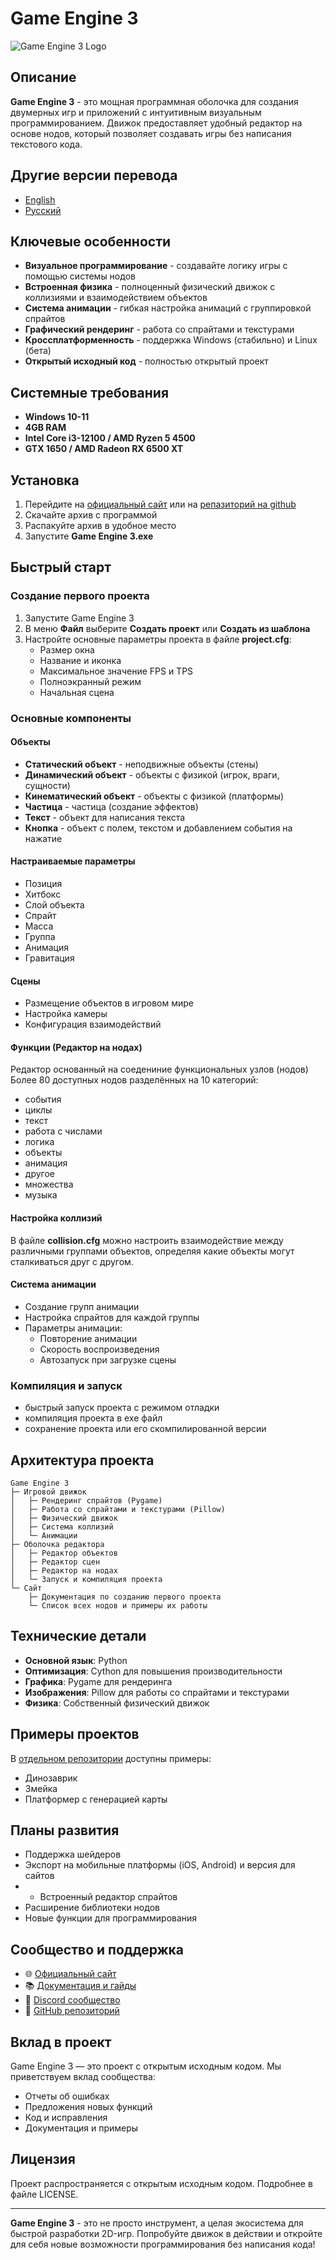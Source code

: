 # Game Engine 3

![Game Engine 3 Logo](https://habrastorage.org/getpro/habr/upload_files/271/741/7fc/2717417fc68548727302672b1df80771.png)

## Описание

**Game Engine 3** - это мощная программная оболочка для создания двумерных игр и приложений с интуитивным визуальным программированием. Движок предоставляет удобный редактор на основе нодов, который позволяет создавать игры без написания текстового кода.

## Другие версии перевода

- [English](../README.md)
- [Русский](../descriptions/ru.md)

## Ключевые особенности

- **Визуальное программирование** - создавайте логику игры с помощью системы нодов
- **Встроенная физика** - полноценный физический движок с коллизиями и взаимодействием объектов
- **Система анимации** - гибкая настройка анимаций с группировкой спрайтов
- **Графический рендеринг** - работа со спрайтами и текстурами
- **Кроссплатформенность** - поддержка Windows (стабильно) и Linux (бета)
- **Открытый исходный код** - полностью открытый проект

## Системные требования

- **Windows 10-11**
- **4GB RAM**
- **Intel Core i3-12100 / AMD Ryzen 5 4500**
- **GTX 1650 / AMD Radeon RX 6500 XT**

## Установка

1. Перейдите на [официальный сайт](https://artyom7777.pythonanywhere.com/) или на [репазиторий на github](https://github.com/artyom7774/Game-Engine-3/releases/)
2. Скачайте архив с программой
3. Распакуйте архив в удобное место
4. Запустите **Game Engine 3.exe**

## Быстрый старт

### Создание первого проекта

1. Запустите Game Engine 3
2. В меню **Файл** выберите **Создать проект** или **Создать из шаблона**
3. Настройте основные параметры проекта в файле **project.cfg**:
   - Размер окна
   - Название и иконка
   - Максимальное значение FPS и TPS
   - Полноэкранный режим
   - Начальная сцена

### Основные компоненты

#### Объекты

- **Статический объект** - неподвижные объекты (стены)
- **Динамический объект** - объекты с физикой (игрок, враги, сущности)
- **Кинематический объект** - объекты с физикой (платформы)
- **Частица** - частица (создание эффектов)
- **Текст** - объект для написания текста
- **Кнопка** - объект с полем, текстом и добавлением события на нажатие

#### Настраиваемые параметры

- Позиция
- Хитбокс
- Слой объекта
- Спрайт
- Масса
- Группа
- Анимация
- Гравитация

#### Сцены

- Размещение объектов в игровом мире
- Настройка камеры
- Конфигурация взаимодействий

#### Функции (Редактор на нодах)

Редактор основанный на соедениние функциональных узлов (нодов)
<br>
Более 80 доступных нодов разделённых на 10 категорий:
- события
- циклы
- текст
- работа с числами
- логика
- объекты
- анимация
- другое
- множества
- музыка

#### Настройка коллизий

В файле **collision.cfg** можно настроить взаимодействие между различными группами объектов, определяя какие объекты могут сталкиваться друг с другом.

#### Система анимации

- Создание групп анимации
- Настройка спрайтов для каждой группы
- Параметры анимации:
  - Повторение анимации
  - Скорость воспроизведения
  - Автозапуск при загрузке сцены

### Компиляция и запуск

- быстрый запуск проекта с режимом отладки
- компиляция проекта в exe файл
- сохранение проекта или его скомпилированной версии 

## Архитектура проекта

```
Game Engine 3
├─ Игровой движок
│   ├─ Рендеринг спрайтов (Pygame)
│   ├─ Работа со спрайтами и текстурами (Pillow)
│   ├─ Физический движок
│   ├─ Система коллизий
│   └─ Анимации
├─ Оболочка редактора
│   ├─ Редактор объектов
│   ├─ Редактор сцен
│   ├─ Редактор на нодах
│   └─ Запуск и компиляция проекта
└─ Сайт
    ├─ Документация по созданию первого проекта
    └─ Список всех нодов и примеры их работы
```

## Технические детали

- **Основной язык**: Python
- **Оптимизация**: Cython для повышения производительности
- **Графика**: Pygame для рендеринга
- **Изображения**: Pillow для работы со спрайтами и текстурами
- **Физика**: Собственный физический движок

## Примеры проектов

В [отдельном репозитории](https://github.com/artyom7774/Game-Engine-3-projects) доступны примеры:
- Динозаврик
- Змейка
- Платформер с генерацией карты

## Планы развития

- Поддержка шейдеров
- Экспорт на мобильные платформы (iOS, Android) и версия для сайтов
- - Встроенный редактор спрайтов
- Расширение библиотеки нодов
- Новые функции для программирования

## Сообщество и поддержка

- 🌐 [Официальный сайт](https://artyom7777.pythonanywhere.com/)
- 📚 [Документация и гайды](https://artyom7777.pythonanywhere.com/)
- 💬 [Discord сообщество](https://discord.gg/AgYqzHYUVf)
- 📝 [GitHub репозиторий](https://github.com/artyom7774/Game-Engine-3)

## Вклад в проект

Game Engine 3 — это проект с открытым исходным кодом. Мы приветствуем вклад сообщества:
- Отчеты об ошибках
- Предложения новых функций
- Код и исправления
- Документация и примеры

## Лицензия

Проект распространяется с открытым исходным кодом. Подробнее в файле LICENSE.

---

**Game Engine 3** - это не просто инструмент, а целая экосистема для быстрой разработки 2D-игр. Попробуйте движок в действии и откройте для себя новые возможности программирования без написания кода!
